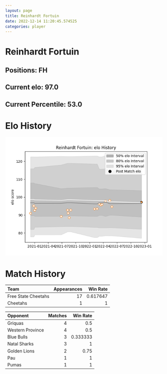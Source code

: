 ```yaml
---  
layout: page  
title: Reinhardt Fortuin  
date: 2022-12-14 11:20:45.574525  
categories: player  
---
```

# Reinhardt Fortuin

## Positions: FH

## Current elo: 97.0

## Current Percentile: 53.0

# Elo History


![elo history](history_ReinhardtFortuin.png)
# Match History


| Team                |   Appearances |   Win Rate |
|:--------------------|--------------:|-----------:|
| Free State Cheetahs |            17 |   0.617647 |
| Cheetahs            |             1 |   1        |

| Opponent         |   Matches |   Win Rate |
|:-----------------|----------:|-----------:|
| Griquas          |         4 |   0.5      |
| Western Province |         4 |   0.5      |
| Blue Bulls       |         3 |   0.333333 |
| Natal Sharks     |         3 |   1        |
| Golden Lions     |         2 |   0.75     |
| Pau              |         1 |   1        |
| Pumas            |         1 |   1        |